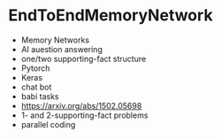 # EndToEndMemoryNetwork
- Memory Networks
- AI auestion answering
- one/two supporting-fact structure
- Pytorch
- Keras
- chat bot
- babi tasks
- https://arxiv.org/abs/1502.05698
- 1- and 2-supporting-fact problems
- parallel coding
